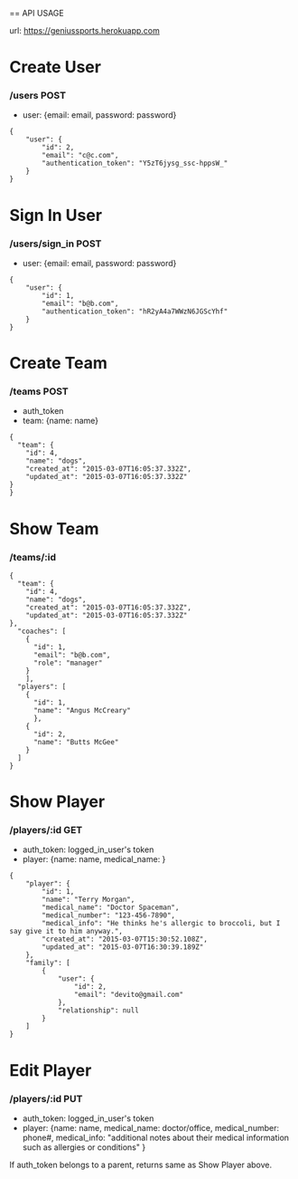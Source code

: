 == API USAGE

url: https://geniussports.herokuapp.com

# Create User

### /users POST

* user: {email: email, password: password}
```
{
    "user": {
        "id": 2,
        "email": "c@c.com",
        "authentication_token": "Y5zT6jysg_ssc-hppsW_"
    }
}
```

# Sign In User

### /users/sign_in POST

* user: {email: email, password: password}
```
{
    "user": {
        "id": 1,
        "email": "b@b.com",
        "authentication_token": "hR2yA4a7WWzN6JGScYhf"
    }
}
```


# Create Team

### /teams POST

* auth_token
* team: {name: name}
```
{
  "team": {
    "id": 4,
    "name": "dogs",
    "created_at": "2015-03-07T16:05:37.332Z",
    "updated_at": "2015-03-07T16:05:37.332Z"
}
}

```

# Show Team

### /teams/:id

```
{
  "team": {
    "id": 4,
    "name": "dogs",
    "created_at": "2015-03-07T16:05:37.332Z",
    "updated_at": "2015-03-07T16:05:37.332Z"
},
  "coaches": [
    {
      "id": 1,
      "email": "b@b.com",
      "role": "manager"
    }
    ],
  "players": [
    {
      "id": 1,
      "name": "Angus McCreary"
      },
    {
      "id": 2,
      "name": "Butts McGee"
    }
  ]
}
```
# Show Player

### /players/:id GET

* auth_token: logged_in_user's token
* player: {name: name, medical_name:  }
```
{
    "player": {
        "id": 1,
        "name": "Terry Morgan",
        "medical_name": "Doctor Spaceman",
        "medical_number": "123-456-7890",
        "medical_info": "He thinks he's allergic to broccoli, but I say give it to him anyway.",
        "created_at": "2015-03-07T15:30:52.108Z",
        "updated_at": "2015-03-07T16:30:39.189Z"
    },
    "family": [
        {
            "user": {
                "id": 2,
                "email": "devito@gmail.com"
            },
            "relationship": null
        }
    ]
}
```

# Edit Player

### /players/:id PUT

* auth_token: logged_in_user's token
* player: {name: name, medical_name: doctor/office, medical_number: phone#, medical_info: "additional notes about their medical information such as allergies or conditions" }

If auth_token belongs to a parent, returns same as Show Player above.

